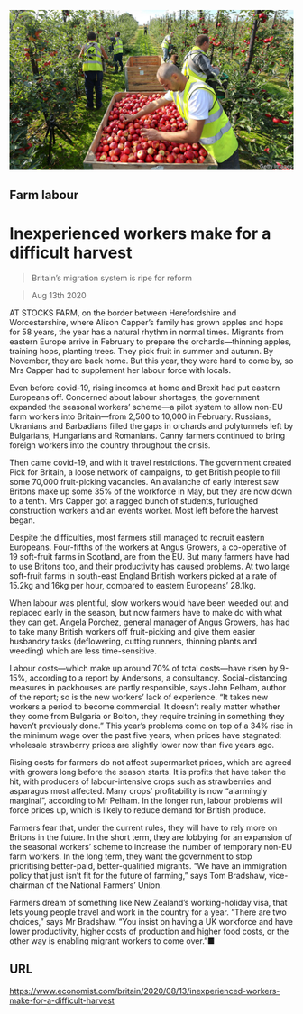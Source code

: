 ![](./images/20200815_BRP002.jpg)

## Farm labour

# Inexperienced workers make for a difficult harvest

> Britain’s migration system is ripe for reform

> Aug 13th 2020

AT STOCKS FARM, on the border between Herefordshire and Worcestershire, where Alison Capper’s family has grown apples and hops for 58 years, the year has a natural rhythm in normal times. Migrants from eastern Europe arrive in February to prepare the orchards—thinning apples, training hops, planting trees. They pick fruit in summer and autumn. By November, they are back home. But this year, they were hard to come by, so Mrs Capper had to supplement her labour force with locals.

Even before covid-19, rising incomes at home and Brexit had put eastern Europeans off. Concerned about labour shortages, the government expanded the seasonal workers’ scheme—a pilot system to allow non-EU farm workers into Britain—from 2,500 to 10,000 in February. Russians, Ukranians and Barbadians filled the gaps in orchards and polytunnels left by Bulgarians, Hungarians and Romanians. Canny farmers continued to bring foreign workers into the country throughout the crisis.

Then came covid-19, and with it travel restrictions. The government created Pick for Britain, a loose network of campaigns, to get British people to fill some 70,000 fruit-picking vacancies. An avalanche of early interest saw Britons make up some 35% of the workforce in May, but they are now down to a tenth. Mrs Capper got a ragged bunch of students, furloughed construction workers and an events worker. Most left before the harvest began.

Despite the difficulties, most farmers still managed to recruit eastern Europeans. Four-fifths of the workers at Angus Growers, a co-operative of 19 soft-fruit farms in Scotland, are from the EU. But many farmers have had to use Britons too, and their productivity has caused problems. At two large soft-fruit farms in south-east England British workers picked at a rate of 15.2kg and 16kg per hour, compared to eastern Europeans’ 28.1kg.

When labour was plentiful, slow workers would have been weeded out and replaced early in the season, but now farmers have to make do with what they can get. Angela Porchez, general manager of Angus Growers, has had to take many British workers off fruit-picking and give them easier husbandry tasks (deflowering, cutting runners, thinning plants and weeding) which are less time-sensitive.

Labour costs—which make up around 70% of total costs—have risen by 9-15%, according to a report by Andersons, a consultancy. Social-distancing measures in packhouses are partly responsible, says John Pelham, author of the report; so is the new workers’ lack of experience. “It takes new workers a period to become commercial. It doesn’t really matter whether they come from Bulgaria or Bolton, they require training in something they haven’t previously done.” This year’s problems come on top of a 34% rise in the minimum wage over the past five years, when prices have stagnated: wholesale strawberry prices are slightly lower now than five years ago.

Rising costs for farmers do not affect supermarket prices, which are agreed with growers long before the season starts. It is profits that have taken the hit, with producers of labour-intensive crops such as strawberries and asparagus most affected. Many crops’ profitability is now “alarmingly marginal”, according to Mr Pelham. In the longer run, labour problems will force prices up, which is likely to reduce demand for British produce.

Farmers fear that, under the current rules, they will have to rely more on Britons in the future. In the short term, they are lobbying for an expansion of the seasonal workers’ scheme to increase the number of temporary non-EU farm workers. In the long term, they want the government to stop prioritising better-paid, better-qualified migrants. “We have an immigration policy that just isn’t fit for the future of farming,” says Tom Bradshaw, vice-chairman of the National Farmers’ Union.

Farmers dream of something like New Zealand’s working-holiday visa, that lets young people travel and work in the country for a year. “There are two choices,” says Mr Bradshaw. “You insist on having a UK workforce and have lower productivity, higher costs of production and higher food costs, or the other way is enabling migrant workers to come over.”■

## URL

https://www.economist.com/britain/2020/08/13/inexperienced-workers-make-for-a-difficult-harvest
